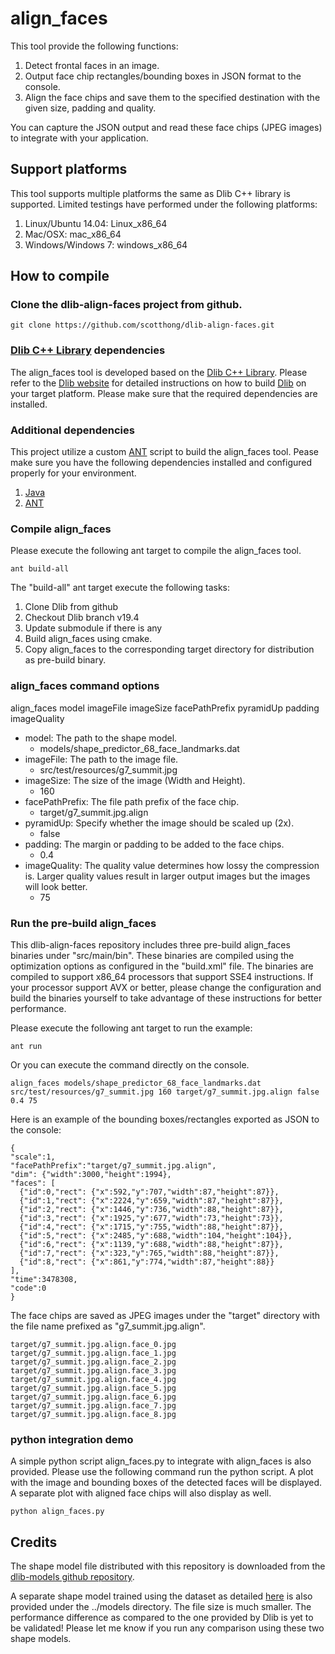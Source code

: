 # align_faces

This tool provide the following functions:

1. Detect frontal faces in an image.
2. Output face chip rectangles/bounding boxes in JSON format to the console.
3. Align the face chips and save them to the specified destination with the given size, padding and quality.

You can capture the JSON output and read these face chips (JPEG images) to integrate with your application.

## Support platforms

This tool supports multiple platforms the same as Dlib C++ library is supported. Limited testings have performed under the following platforms:

1. Linux/Ubuntu 14.04: Linux_x86_64
2. Mac/OSX: mac_x86_64
3. Windows/Windows 7: windows_x86_64

## How to compile

### Clone the dlib-align-faces project from github.

```
git clone https://github.com/scotthong/dlib-align-faces.git
```

### [Dlib C++ Library](http://dlib.net) dependencies

The align_faces tool is developed based on the [Dlib C++ Library](http://dlib.net). Please refer to the [Dlib website](http://dlib.net) for detailed instructions on how to build [Dlib](http://dlib.net) on your target platform. Please make sure that the required dependencies are installed.

### Additional dependencies

This project utilize a custom [ANT](http://ant.apache.org/) script to build the align_faces tool. Pease make sure you have the following dependencies installed and configured properly for your environment.

1. [Java](https://www.java.com)
2. [ANT](http://ant.apache.org/)

### Compile align_faces

Please execute the following ant target to compile the align_faces tool.

```
ant build-all
```

The "build-all" ant target execute the following tasks:

1. Clone Dlib from github
2. Checkout Dlib branch v19.4
3. Update submodule if there is any
4. Build align_faces using cmake.
5. Copy align_faces to the corresponding target directory for distribution as pre-build binary.

### align_faces command options

align_faces model imageFile imageSize facePathPrefix pyramidUp padding imageQuality

* model: The path to the shape model.
    * models/shape_predictor_68_face_landmarks.dat
* imageFile: The path to the image file.
    * src/test/resources/g7_summit.jpg
* imageSize: The size of the image (Width and Height).
    * 160
* facePathPrefix: The file path prefix of the face chip.
    * target/g7_summit.jpg.align
* pyramidUp: Specify whether the image should be scaled up (2x).
    * false
* padding: The margin or padding to be added to the face chips.
    * 0.4
* imageQuality: The quality value determines how lossy the compression is. Larger quality values result in larger output images but the images will look better.
    * 75

### Run the pre-build align_faces

This dlib-align-faces repository includes three pre-build align_faces binaries under "src/main/bin". These binaries are compiled using the optimization options as configured in the "build.xml" file. The binaries are compiled to support x86_64 processors that support SSE4 instructions. If your processor support AVX or better, please change the configuration and build the binaries yourself to take advantage of these instructions for better performance.

Please execute the following ant target to run the example:
```
ant run
```

Or you can execute the command directly on the console.
```
align_faces models/shape_predictor_68_face_landmarks.dat src/test/resources/g7_summit.jpg 160 target/g7_summit.jpg.align false 0.4 75
```

Here is an example of the bounding boxes/rectangles exported as JSON to the console:
```
{
"scale":1,
"facePathPrefix":"target/g7_summit.jpg.align",
"dim": {"width":3000,"height":1994},
"faces": [
  {"id":0,"rect": {"x":592,"y":707,"width":87,"height":87}},
  {"id":1,"rect": {"x":2224,"y":659,"width":87,"height":87}},
  {"id":2,"rect": {"x":1446,"y":736,"width":88,"height":87}},
  {"id":3,"rect": {"x":1925,"y":677,"width":73,"height":73}},
  {"id":4,"rect": {"x":1715,"y":755,"width":88,"height":87}},
  {"id":5,"rect": {"x":2485,"y":688,"width":104,"height":104}},
  {"id":6,"rect": {"x":1139,"y":688,"width":88,"height":87}},
  {"id":7,"rect": {"x":323,"y":765,"width":88,"height":87}},
  {"id":8,"rect": {"x":861,"y":774,"width":87,"height":88}}
],
"time":3478308,
"code":0
}
```

The face chips are saved as JPEG images under the "target" directory with the file name prefixed as "g7_summit.jpg.align".
```
target/g7_summit.jpg.align.face_0.jpg
target/g7_summit.jpg.align.face_1.jpg
target/g7_summit.jpg.align.face_2.jpg
target/g7_summit.jpg.align.face_3.jpg
target/g7_summit.jpg.align.face_4.jpg
target/g7_summit.jpg.align.face_5.jpg
target/g7_summit.jpg.align.face_6.jpg
target/g7_summit.jpg.align.face_7.jpg
target/g7_summit.jpg.align.face_8.jpg
```

### python integration demo
A simple python script align_faces.py to integrate with align_faces is also provided. Please use the following command run the python script. A plot with the image and bounding boxes of the detected faces will be displayed. A separate plot with aligned face chips will also display as well.
```
python align_faces.py
```

## Credits

The shape model file distributed with this repository is downloaded from the [dlib-models github repository](https://github.com/davisking/dlib-models).

A separate shape model trained using the dataset as detailed [here](https://github.com/davisking/dlib/issues/359) is also provided under the ../models directory. The file size is much smaller. The performance difference as compared to the one provided by Dlib is yet to be validated! Please let me know if you run any comparison using these two shape models.
